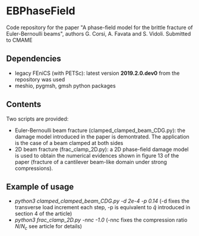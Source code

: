 # EBPhaseField
Code repository for the paper "A phase-field model for the brittle fracture of Euler-Bernoulli beams", authors G. Corsi, A. Favata and S. Vidoli.
Submitted to CMAME

## Dependencies
* legacy FEniCS (with PETSc): latest version **2019.2.0.dev0** from the repository was used 
* meshio, pygmsh, gmsh python packages

## Contents
Two scripts are provided:
* Euler-Bernoulli beam fracture (clamped_clamped_beam_CDG.py): the damage model introduced in the paper is demontrated. The application is the case of a beam clamped at both sides
* 2D beam fracture (frac_clamp_2D.py): a 2D phase-field damage model is used to obtain the numerical evidences shown in figure 13 of the paper (fracture of a cantilever beam-like domain under strong compressions).

## Example of usage
* *python3 clamped_clamped_beam_CDG.py -d 2e-4  -p 0.14*             (-d fixes the transverse load increment each step, -p is equivalent to $\bar{q}$ introduced in section 4 of the article)
* *python3 frac_clamp_2D.py -nnc -1.0*                               (-nnc fixes the compression ratio  $N/N_c$ see article for details)
